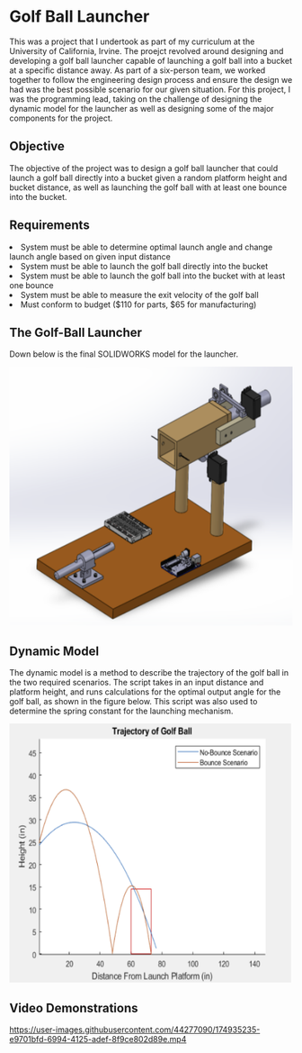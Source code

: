 # Golf Ball Launcher

This was a project that I undertook as part of my curriculum at the University of California, Irvine. The proejct revolved around designing and developing a golf ball launcher capable of launching a golf ball into a bucket at a specific distance away. As part of a six-person team, we worked together to follow the engineering design process and ensure the design we had was the best possible scenario for our given situation. For this project, I was the programming lead, taking on the challenge of designing the dynamic model for the launcher as well as designing some of the major components for the project. 

## Objective
The objective of the project was to design a golf ball launcher that could launch a golf ball directly into a bucket given a random platform height and bucket distance, as well as launching the golf ball with at least one bounce into the bucket. 

## Requirements
<li>
  System must be able to determine optimal launch angle and change launch angle based on given input distance
</li>
<li>
  System must be able to launch the golf ball directly into the bucket
</li>
<li>
  System must be able to launch the golf ball into the bucket with at least one bounce
</li>
<li>
  System must be able to measure the exit velocity of the golf ball
</li>
<li>
  Must conform to budget ($110 for parts, $65 for manufacturing)
</li>
  
## The Golf-Ball Launcher
Down below is the final SOLIDWORKS model for the launcher. 
<p align="center">
  <img width="560" height="460" src="https://github.com/varmagokul6/Golf-Ball-Launcher/blob/main/images/golflaunch_cad.png">
</p>




## Dynamic Model
The dynamic model is a method to describe the trajectory of the golf ball in the two required scenarios. The script takes in an input distance and platform height, and 
runs calculations for the optimal output angle for the golf ball, as shown in the figure below. This script was also used to determine the spring constant for the
launching mechanism.
<p align="center">
  <img width="560" height="460" src="https://github.com/varmagokul6/Golf-Ball-Launcher/blob/main/images/dynamic_model.png">
</p>

## Video Demonstrations



https://user-images.githubusercontent.com/44277090/174935235-e9701bfd-6994-4125-adef-8f9ce802d89e.mp4








